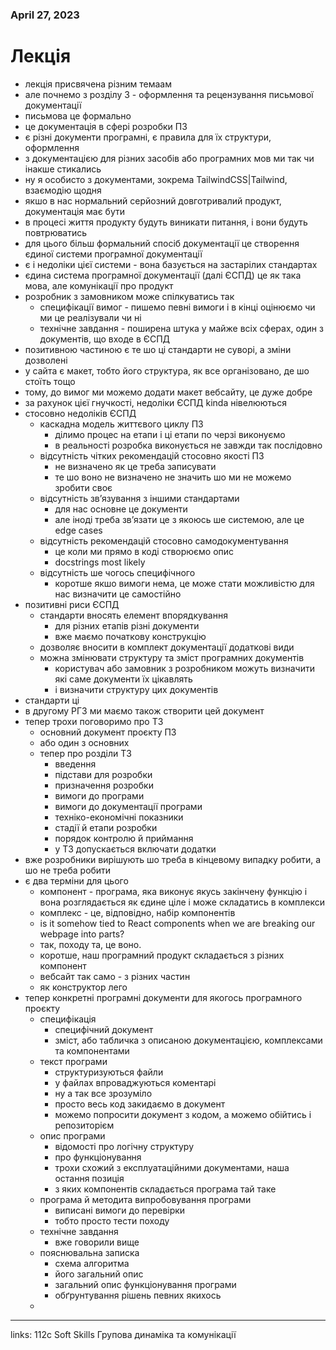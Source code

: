 
### April 27, 2023

# Лекція

- лекція присвячена різним темаам
- але почнемо з розділу 3 - оформлення та рецензування письмової документації
- письмова це формально
- це документація в сфері розробки ПЗ
- є різні документи програмні, є правила для їх структури, оформлення
- з документацією для різних засобів або програмних мов ми так чи інакше стикались
- ну я особисто з документами, зокрема TailwindCSS|Tailwind, взаємодію щодня
- якшо в нас нормальний серйозний довготривалий продукт, документація має бути
- в процесі життя продукту будуть виникати питання, і вони будуть повтрюватись
- для цього більш формальний спосіб документації це створення єдиної системи програмної документації
- є і недоліки цієї системи - вона базується на застарілих стандартах
- єдина система програмної документації (далі ЄСПД) це як така мова, але комунікації про продукт
- розробник з замовником може спілкуватись так
    - специфікації вимог - пишемо певні вимоги і в кінці оцінюємо чи ми це реалізували чи ні
    - технічне завдання - поширена штука у майже всіх сферах, один з документів, що входе в ЄСПД
- позитивною частиною є те шо ці стандарти не суворі, а зміни дозволені
- у сайта є макет, тобто його структура, як все організовано, де шо стоїть тощо
- тому, до вимог ми можемо додати макет вебсайту, це дуже добре
- за рахунок цієї гнучкості, недоліки ЄСПД kinda нівелюються
- стосовно недоліків ЄСПД
    - каскадна модель життєвого циклу ПЗ
        - ділимо процес на етапи і ці етапи по черзі виконуємо
        - в реальності розробка виконується не завжди так послідовно
    - відсутність чітких рекомендацій стосовно якості ПЗ
        - не визначено як це треба записувати
        - те шо воно не визначено не значить шо ми не можемо зробити своє
    - відсутність зв’язування з іншими стандартами
        - для нас основне це документи
        - але іноді треба зв’язати це з якоюсь ше системою, але це edge cases
    - відсутність рекомендацій стосовно самодокументування
        - це коли ми прямо в коді створюємо опис
        - docstrings most likely
    - відсутність ше чогось специфічного
        - коротше якшо вимоги нема, це може стати можливістю для нас визначити це самостійно
- позитивні риси ЄСПД
    - стандарти вносять елемент впорядкування
        - для різних етапів різні документи
        - вже маємо початкову конструкцію
    - дозволяє вносити в комплект документації додаткові види
    - можна змінювати структуру та зміст програмних документів
        - користувач або замовник з розробником можуть визначити які саме документи їх цікавлять
        - і визначити структуру цих документів
- стандарти ці
- в другому РГЗ ми маємо також створити цей документ
- тепер трохи поговоримо про ТЗ
    - основний документ проєкту ПЗ
    - або один з основних
    - тепер про розділи ТЗ
        - введення
        - підстави для розробки
        - призначення розробки
        - вимоги до програми
        - вимоги до документації програми
        - техніко-економічні показники
        - стадії й етапи розробки
        - порядок контролю й приймання
        - у ТЗ допускається включати додатки
- вже розробники вирішують шо треба в кінцевому випадку робити, а шо не треба робити
- є два терміни для цього
    - компонент - програма, яка виконує якусь закінчену функцію і вона розглядається як єдине ціле і може складатись в комплекси
    - комплекс - це, відповідно, набір компонентів
    - is it somehow tied to React components when we are breaking our webpage into parts?
    - так, походу та, це воно.
    - коротше, наш програмний продукт складається з різних компонент
    - вебсайт так само - з різних частин
    - як конструктор лего
- тепер конкретні програмні документи для якогось програмного проєкту
    - специфікація
        - специфічний документ
        - зміст, або табличка з описаною документацією, комплексами та компонентами
    - текст програми
        - структуризуються файли
        - у файлах впроваджуються коментарі
        - ну а так все зрозуміло
        - просто весь код закидаємо в документ
        - можемо попросити документ з кодом, а можемо обійтись і репозиторієм
    - опис програми
        - відомості про логічну структуру
        - про функціонування
        - трохи схожий з експлуатаційними документами, наша остання позиція
        - з яких компонентів складається програма тай таке
    - програма й методита випробовування програми
        - виписані вимоги до перевірки
        - тобто просто тести походу
    - технічне завдання
        - вже говорили вище
    - пояснювальна записка
        - схема алгоритма
        - його загальний опис
        - загальний опис функціонування програми
        - обґрунтування рішень певних якихось
    - 



---

links: 112c Soft Skills Групова динаміка та комунікації

